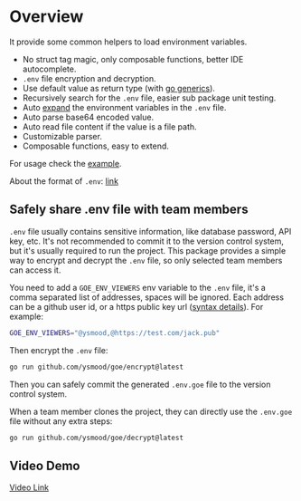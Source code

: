 # Overview

It provide some common helpers to load environment variables.

- No struct tag magic, only composable functions, better IDE autocomplete.
- `.env` file encryption and decryption.
- Use default value as return type (with [go generics](https://go.dev/blog/intro-generics)).
- Recursively search for the `.env` file, easier sub package unit testing.
- Auto [expand](https://pkg.go.dev/os#Expand) the environment variables in the `.env` file.
- Auto parse base64 encoded value.
- Auto read file content if the value is a file path.
- Customizable parser.
- Composable functions, easy to extend.

For usage check the [example](example/basic.go).

About the format of `.env`: [link](https://pkg.go.dev/github.com/hashicorp/go-envparse)

## Safely share .env file with team members

`.env` file usually contains sensitive information, like database password, API key, etc.
It's not recommended to commit it to the version control system, but it's usually required to run the project.
This package provides a simple way to encrypt and decrypt the `.env` file, so only selected team members can access it.

You need to add a `GOE_ENV_VIEWERS` env variable to the `.env` file, it's a comma separated list of addresses, spaces will be ignored.
Each address can be a github user id, or a https public key url ([syntax details](https://github.com/ysmood/whisper)). For example:

```bash
GOE_ENV_VIEWERS="@ysmood,@https://test.com/jack.pub"
```

Then encrypt the `.env` file:

```bash
go run github.com/ysmood/goe/encrypt@latest
```

Then you can safely commit the generated `.env.goe` file to the version control system.

When a team member clones the project, they can directly use the `.env.goe` file without any extra steps:

```bash
go run github.com/ysmood/goe/decrypt@latest
```

## Video Demo

[Video Link](https://youtu.be/vDTpzN9B4Nc)
